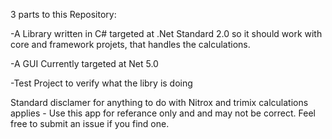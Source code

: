 3 parts to this Repository:

-A Library written in C# targeted at .Net Standard 2.0 so it should work with core and framework projets, that handles the calculations.

-A GUI Currently targeted at Net 5.0

-Test Project to verify what the libry is doing


Standard disclamer for anything to do with Nitrox and trimix calculations applies - Use this app for referance only and and may not be correct.  Feel free to submit an issue if you find one.
